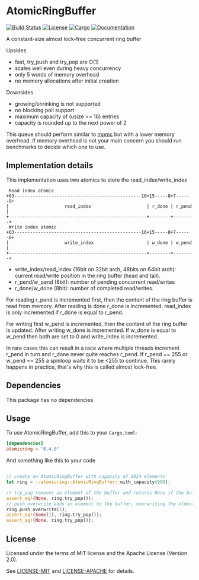 # AtomicRingBuffer
 
[![Build Status](https://travis-ci.org/eun-ice/atomicring.svg?branch=master)](https://travis-ci.org/eun-ice/atomicring)
[![License](https://img.shields.io/badge/license-MIT%2FApache--2.0-blue.svg)](https://github.com/eun-ice/atomicring)
[![Cargo](https://img.shields.io/crates/v/atomicring.svg)](https://crates.io/crates/atomicring)
[![Documentation](https://docs.rs/atomicring/badge.svg)](https://docs.rs/atomicring)

A constant-size almost lock-free concurrent ring buffer

Upsides

- fast, try_push and try_pop are O(1)
- scales well even during heavy concurrency
- only 5 words of memory overhead
- no memory allocations after initial creation


Downsides

- growing/shrinking is not supported
- no blocking poll support
- maximum capacity of (usize >> 16) entries
- capacity is rounded up to the next power of 2

This queue should perform similar to [mpmc](https://github.com/brayniac/mpmc) but with a lower memory overhead. 
If memory overhead is not your main concern you should run benchmarks to decide which one to use.

## Implementation details

This implementation uses two atomics to store the read_index/write_index

```Text
 Read index atomic
+63------------------------------------------------16+15-----8+7------0+
|                     read_index                     | r_done | r_pend |
+----------------------------------------------------+--------+--------+
 Write index atomic
+63------------------------------------------------16+15-----8+7------0+
|                     write_index                    | w_done | w_pend |
+----------------------------------------------------+--------+--------+
```

- write_index/read_index (16bit on 32bit arch, 48bits on 64bit arch): current read/write position in the ring buffer (head and tail).
- r_pend/w_pend (8bit): number of pending concurrent read/writes
- r_done/w_done (8bit): number of completed read/writes.

For reading r_pend is incremented first, then the content of the ring buffer is read from memory.
After reading is done r_done is incremented. read_index is only incremented if r_done is equal to r_pend.

For writing first w_pend is incremented, then the content of the ring buffer is updated.
After writing w_done is incremented. If w_done is equal to w_pend then both are set to 0 and write_index is incremented.

In rare cases this can result in a race where multiple threads increment r_pend in turn and r_done never quite reaches r_pend.
If r_pend == 255 or w_pend == 255 a spinloop waits it to be <255 to continue. This rarely happens in practice, that's why this is called almost lock-free.



## Dependencies

This package has no dependencies

## Usage

To use AtomicRingBuffer, add this to your `Cargo.toml`:

```toml
[dependencies]
atomicring = "0.4.0"
```


And something like this to your code

```rust

// create an AtomicRingBuffer with capacity of 1024 elements 
let ring = ::atomicring::AtomicRingBuffer::with_capacity(900);

// try_pop removes an element of the buffer and returns None if the buffer is empty
assert_eq!(None, ring.try_pop());
// push_overwrite adds an element to the buffer, overwriting the oldest element if the buffer is full: 
ring.push_overwrite(1);
assert_eq!(Some(1), ring.try_pop());
assert_eq!(None, ring.try_pop());
```


## License

Licensed under the terms of MIT license and the Apache License (Version 2.0).

See [LICENSE-MIT](LICENSE-MIT) and [LICENSE-APACHE](LICENSE-APACHE) for details.

